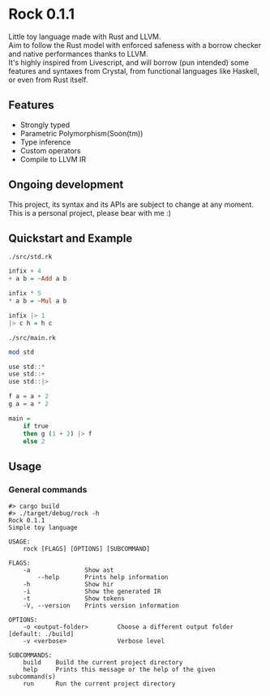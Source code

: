 # Rock 0.1.1

Little toy language made with Rust and LLVM.  
Aim to follow the Rust model with enforced safeness with a borrow checker and native performances thanks to LLVM.  
It's highly inspired from Livescript, and will borrow (pun intended) some features and syntaxes from Crystal, from functional languages like Haskell, or even from Rust itself.

## Features

- Strongly typed
- Parametric Polymorphism(Soon(tm))
- Type inference
- Custom operators
- Compile to LLVM IR

## Ongoing development

This project, its syntax and its APIs are subject to change at any moment. This is a personal project, please bear with me :)

## Quickstart and Example

`./src/std.rk`

``` haskell
infix + 4
+ a b = ~Add a b

infix * 5
* a b = ~Mul a b

infix |> 1
|> c h = h c
```

`./src/main.rk`

```haskell
mod std

use std::*
use std::+
use std::|>

f a = a + 2
g a = a * 2

main =
    if true
    then g (1 + 2) |> f 
    else 2
```

## Usage

### General commands

```
#> cargo build
#> ./target/debug/rock -h
Rock 0.1.1
Simple toy language

USAGE:
    rock [FLAGS] [OPTIONS] [SUBCOMMAND]

FLAGS:
    -a               Show ast
        --help       Prints help information
    -h               Show hir
    -i               Show the generated IR
    -t               Show tokens
    -V, --version    Prints version information

OPTIONS:
    -o <output-folder>        Choose a different output folder [default: ./build]
    -v <verbose>              Verbose level

SUBCOMMANDS:
    build    Build the current project directory
    help     Prints this message or the help of the given subcommand(s)
    run      Run the current project directory
```

